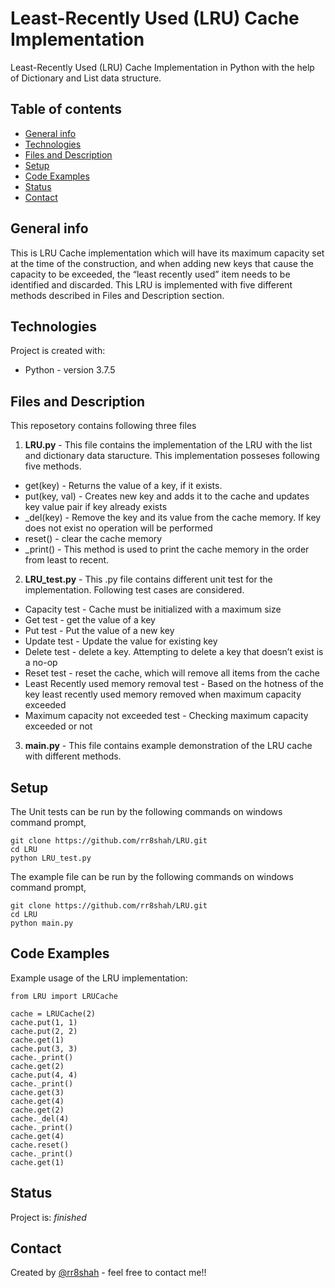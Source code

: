 # Least-Recently Used (LRU) Cache Implementation
Least-Recently Used (LRU) Cache Implementation in Python with the help of Dictionary and List data structure.

## Table of contents
* [General info](#general-info)
* [Technologies](#technologies)
* [Files and Description](#Files-and-Description)
* [Setup](#setup)
* [Code Examples](#Code-Examples)
* [Status](#status)
* [Contact](#contact)

## General info
This is LRU Cache implementation which will have its maximum capacity set at the time of the construction, and when adding new keys that cause the capacity to be exceeded, the “least recently used” item needs to be identified and discarded. This LRU is implemented with five different methods described in Files and Description section.

## Technologies
Project is created with:
* Python - version 3.7.5

## Files and Description

This reposetory contains following three files

1. **LRU.py** - This file contains the implementation of the LRU with the list and dictionary data staructure. This implementation posseses following five methods.
 * get(key) - Returns the value of a key, if it exists.
 * put(key, val) - Creates new key and adds it to the cache and updates key value pair if key already exists
 * _del(key) - Remove the key and its value from the cache memory. If key does not exist no operation will be performed
 * reset() - clear the cache memory
 * _print() - This method is used to print the cache memory in the order from least to recent.

2. **LRU_test.py** - This .py file contains different unit test for the implementation. Following test cases are considered.
 * Capacity test - Cache must be initialized with a maximum size
 * Get test - get the value of a key
 * Put test - Put the value of a new key
 * Update test - Update the value for existing key
 * Delete test - delete a key. Attempting to delete a key that doesn’t exist is a no-op
 * Reset test - reset the cache, which will remove all items from the cache 
 * Least Recently used memory removal test - Based on the hotness of the key least recently used memory removed when maximum capacity exceeded
 * Maximum capacity not exceeded test - Checking maximum capacity exceeded or not

3. **main.py** - This file contains example demonstration of the LRU cache with different methods.
 
## Setup
The Unit tests can be run by the following commands on windows command prompt,
```
git clone https://github.com/rr8shah/LRU.git
cd LRU
python LRU_test.py

```
The example file can be run by the following commands on windows command prompt,
```
git clone https://github.com/rr8shah/LRU.git
cd LRU
python main.py

```

## Code Examples
Example usage of the LRU implementation:
```
from LRU import LRUCache

cache = LRUCache(2)
cache.put(1, 1)
cache.put(2, 2)
cache.get(1)
cache.put(3, 3)
cache._print()
cache.get(2)
cache.put(4, 4)
cache._print()
cache.get(3)
cache.get(4)
cache.get(2)
cache._del(4)
cache._print()
cache.get(4)
cache.reset()
cache._print()
cache.get(1)
```

## Status
Project is: _finished_

## Contact
Created by [@rr8shah](https://github.com/rr8shah) - feel free to contact me!!
 
